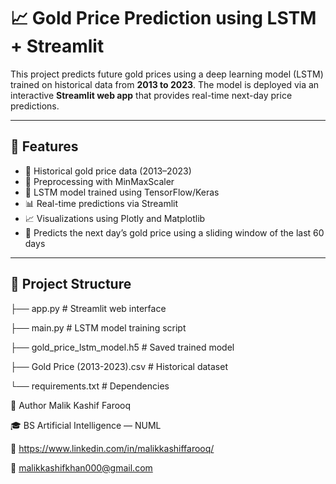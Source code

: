 # 📈 Gold Price Prediction using LSTM + Streamlit

This project predicts future gold prices using a deep learning model (LSTM) trained on historical data from **2013 to 2023**. The model is deployed via an interactive **Streamlit web app** that provides real-time next-day price predictions.

---

## 🚀 Features

- 📅 Historical gold price data (2013–2023)
- 🔁 Preprocessing with MinMaxScaler
- 🧠 LSTM model trained using TensorFlow/Keras
- 📊 Real-time predictions via Streamlit
- 📈 Visualizations using Plotly and Matplotlib
- 🔮 Predicts the next day’s gold price using a sliding window of the last 60 days

---

## 📂 Project Structure
├── app.py # Streamlit web interface

├── main.py # LSTM model training script

├── gold_price_lstm_model.h5 # Saved trained model

├── Gold Price (2013-2023).csv # Historical dataset

└── requirements.txt # Dependencies





🧠 Author
Malik Kashif Farooq

🎓 BS Artificial Intelligence — NUML

🔗 https://www.linkedin.com/in/malikkashiffarooq/

📧 malikkashifkhan000@gmail.com
